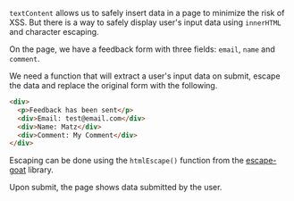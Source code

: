 `textContent` allows us to safely insert data in a page to minimize the risk of XSS. But there is a way to safely display user's input data using `innerHTML` and character escaping.

On the page, we have a feedback form with three fields: `email`, `name` and `comment`.

We need a function that will extract a user's input data on submit, escape the data and replace the original form with the following.

```html
<div>
  <p>Feedback has been sent</p>
  <div>Email: test@email.com</div>
  <div>Name: Matz</div>
  <div>Comment: My Comment</div>
</div>
```

Escaping can be done using the `htmlEscape()` function from the [escape-goat](https://github.com/sindresorhus/escape-goat) library.

Upon submit, the page shows data submitted by the user.
